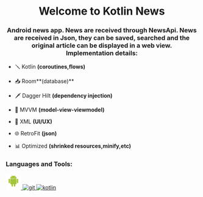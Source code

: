 <h1 align="center">Welcome to Kotlin News</h1>
<h3 align="center">Android news app. News are received through NewsApi. News are received in Json, they can be saved, searched and the original article can be displayed in a web view.<br/>Implementation details:</h3>

- 🪛 Kotlin **(coroutines,flows)**

- 📥 Room**(database)**

- 🗡️ Dagger Hilt **(dependency injection)**

- 🧾 MVVM **(model-view-viewmodel)**

- 🎨 XML **(UI/UX)**

- 🌐 RetroFit **(json)**

- 📊 Optimized **(shrinked resources,minify,etc)**

<h3 align="left">Languages and Tools:</h3>
<p align="left"> <a href="https://developer.android.com" target="_blank" rel="noreferrer"> <img src="https://raw.githubusercontent.com/devicons/devicon/master/icons/android/android-original-wordmark.svg" alt="android" width="40" height="40"/> </a> <a href="https://git-scm.com/" target="_blank" rel="noreferrer"> <img src="https://www.vectorlogo.zone/logos/git-scm/git-scm-icon.svg" alt="git" width="40" height="40"/> </a> <a href="https://kotlinlang.org" target="_blank" rel="noreferrer"> <img src="https://www.vectorlogo.zone/logos/kotlinlang/kotlinlang-icon.svg" alt="kotlin" width="40" height="40"/> </a> </p>
